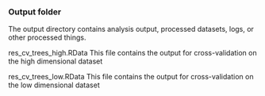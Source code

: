 ### Output folder

The output directory contains analysis output, processed datasets, logs, or other processed things.

res_cv_trees_high.RData
	This file contains the output for cross-validation on the high dimensional dataset

res_cv_trees_low.RData
	This file contains the output for cross-validation on the low dimensional dataset
